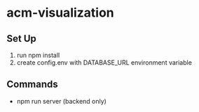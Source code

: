 # acm-visualization

## Set Up
1. run npm install
2. create config.env with DATABASE_URL environment variable

## Commands
* npm run server (backend only)
